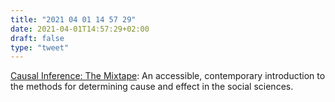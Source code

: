 ```yaml
---
title: "2021 04 01 14 57 29"
date: 2021-04-01T14:57:29+02:00
draft: false
type: "tweet"
---
```

[Causal Inference: The Mixtape](https://www.scunning.com/mixtape.html): An accessible, contemporary introduction to the methods for determining cause and effect in the social sciences.
